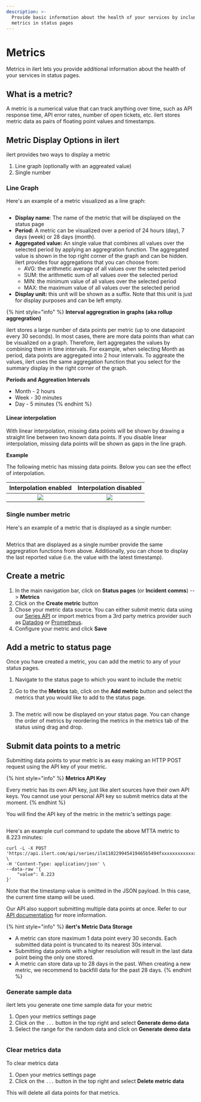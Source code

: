 ```yaml
---
description: >-
  Provide basic information about the health of your services by including
  metrics in status pages
---
```


# Metrics

Metrics in ilert lets you provide additional information about the health of your services in status pages.

## What is a metric?

A metric is a numerical value that can track anything over time, such as API response time, API error rates, number of open tickets, etc. ilert stores metric data as pairs of floating point values and timestamps.

## Metric Display Options in ilert

ilert provides two ways to display a metric

1. Line graph (optionally with an aggreated value)
2. Single number

### Line Graph

Here's an example of a metric visualized as a line graph:

<figure><img src="../../.gitbook/assets/What is a metric.png" alt=""><figcaption></figcaption></figure>

* **Display name**: The name of the metric that will be displayed on the status page
* **Period:** A metric can be visualized over a period of 24 hours (day), 7 days (week) or 28 days (month).
* **Aggregated value:** An single value that combines all values over the selected period by applying an aggregration function. The aggregated value is shown in the top right corner of the graph and can be hidden. ilert provides four aggregations that you can choose from:
  * AVG: the arithmetic average of all values over the selected period
  * SUM: the arithmetic sum of all values over the selected period
  * MIN: the minimum value of all values over the selected period
  * MAX: the maximum value of all values over the selected period
* **Display unit:** this unit will be shown as a suffix. Note that this unit is just for display purposes and can be left empty.

{% hint style="info" %}
**Interval aggregration in graphs (aka rollup aggregration)**

ilert stores a large number of data points per metric (up to one datapoint every 30 seconds). In most cases, there are more data points than what can be visualized on a graph. Therefore, ilert aggregates the values by combining them in time intervals. For example, when selecting Month as period, data points are aggregated into 2 hour intervals. To aggreate the values, ilert uses the same aggregation function that you select for the summary display in the right corner of the graph.

**Periods and Aggreation Intervals**

* Month - 2 hours
* Week - 30 minutes
* Day - 5 minutes
{% endhint %}

#### Linear interpolation

With linear interpolation, missing data points will be shown by drawing a straight line between two known data points. If you disable linear interpolation, missing data points will be shown as gaps in the line graph.

**Example**

The following metric has missing data points. Below you can see the effect of interpolation.

|            Interpolation enabled           |           Interpolation disabled           |
| :----------------------------------------: | :----------------------------------------: |
| ![](<../../.gitbook/assets/image (1).png>) | ![](<../../.gitbook/assets/image (4).png>) |

### Single number metric

Here's an example of a metric that is displayed as a single number:

<figure><img src="../../.gitbook/assets/Single metric.png" alt=""><figcaption></figcaption></figure>

Metrics that are displayed as a single number provide the same aggregration functions from above. Additionally, you can chose to display the last reported value (i.e. the value with the latest timestamp).

## Create a metric

1. In the main navigation bar, click on **Status pages** (or **Incident comms**) --> **Metrics**
2. Click on the **Create metric** button
3. Chose your metric data source. You can either submit metric data using our [Series API](https://api.ilert.com/api-docs/#tag/Series/paths/\~1series\~1{key}/post) or import metrics from a 3rd party metrics provider such as [Datadog](import-metrics-from-datadog.md) or [Prometheus](import-metrics-from-prometheus.md).
4. Configure your metric and click **Save**

## Add a metric to status page

Once you have created a metric, you can add the metric to any of your status pages.

1. Navigate to the status page to which you want to include the metric
2.  Go to the the **Metrics** tab, click on the **Add metric** button and select the metrics that you would like to add to the status page.

    <figure><img src="../../.gitbook/assets/Screen Shot 2022-10-20 at 15.47.08.png" alt=""><figcaption></figcaption></figure>
3. The metric will now be displayed on your status page. You can change the order of metrics by reordering the metrics in the metrics tab of the status using drag and drop.

## Submit data points to a metric

Submitting data points to your metric is as easy making an HTTP POST request using the API key of your metric.

{% hint style="info" %}
**Metrics API Key**

Every metric has its own API key, just like alert sources have their own API keys. You cannot use your personal API key so submit metrics data at the moment.
{% endhint %}

You will find the API key of the metric in the metric's settings page:

<figure><img src="../../.gitbook/assets/Screen Shot 2022-10-21 at 08.41.23.png" alt=""><figcaption></figcaption></figure>

Here's an example curl command to update the above MTTA metric to 8.223 minutes:

```shell
curl -L -X POST 'https://api.ilert.com/api/series/ilm110229945419465b5494fxxxxxxxxxxxxxxxxf' \
-H 'Content-Type: application/json' \
--data-raw '{
    "value": 8.223
}'
```

Note that the timestamp value is omitted in the JSON payload. In this case, the current time stamp will be used.

Our API also support submitting multiple data points at once. Refer to our [API documentation](https://api.ilert.com/api-docs/#tag/Series/paths/\~1series\~1{key}/post) for more information.

{% hint style="info" %}
**ilert's Metric Data Storage**

* A metric can store maximum 1 data point every 30 seconds. Each submitted data point is truncated to its nearest 30s interval.
* Submitting data points with a higher resolution will result in the last data point being the only one stored.
* A metric can store data up to 28 days in the past. When creating a new metric, we recommend to backfill data for the past 28 days.
{% endhint %}

### Generate sample data

ilert lets you generate one time sample data for your metric

1. Open your metrics settings page
2. Click on the `...` button in the top right and select **Generate demo data**
3. Select the range for the random data and click on **Generate demo data**

<figure><img src="../../.gitbook/assets/image (13).png" alt=""><figcaption></figcaption></figure>

### Clear metrics data

To clear metrics data

1. Open your metrics settings page
2. Click on the `...` button in the top right and select **Delete metric data**

This will delete all data points for that metrics.
